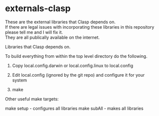 **externals-clasp**
===============

These are the external libraries that Clasp depends on.<br>
If there are legal issues with incorporating these libraries in this repository please tell me and I will fix it.<br>
They are all publically available on the internet.


Libraries that Clasp depends on.

To build everything from within the top level directory do the following.

1) Copy local.config.darwin or local.config.linux to local.config

2) Edit local.config (ignored by the git repo) and configure it for your system

3) make


Other useful make targets:

make setup - configures all libraries
make subAll - makes all libraries


